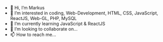 - 👋 Hi, I’m Markus
- 👀 I’m interested in coding, Web-Development, HTML, CSS, JavaScript, ReactJS, Web-GL, PHP, MySQL
- 🌱 I’m currently learning JavaScript & ReactJS
- 💞️ I’m looking to collaborate on...
- 📫 How to reach me...

<!---
msc89/msc89 is a ✨ special ✨ repository because its `README.md` (this file) appears on your GitHub profile.
You can click the Preview link to take a look at your changes.
--->
